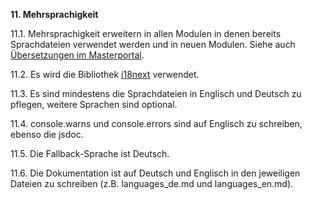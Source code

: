 **11. Mehrsprachigkeit**

11.1. Mehrsprachigkeit erweitern in allen Modulen in denen bereits Sprachdateien verwendet werden und in neuen Modulen. Siehe auch [Übersetzungen im Masterportal](../languages_de.md).

11.2. Es wird die Bibliothek [i18next]( (https://www.i18next.com/)) verwendet.

11.3. Es sind mindestens die Sprachdateien in Englisch und Deutsch zu pflegen, weitere Sprachen sind optional.

11.4. console.warns und console.errors sind auf Englisch zu schreiben, ebenso die jsdoc.

11.5. Die Fallback-Sprache ist Deutsch.

11.6. Die Dokumentation ist auf Deutsch und Englisch in den jeweiligen Dateien zu schreiben (z.B. languages_de.md und languages_en.md).